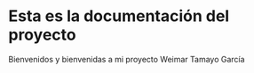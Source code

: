 # Esta es la documentación del proyecto

Bienvenidos y bienvenidas a mi proyecto
Weimar Tamayo García